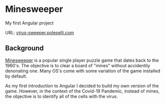 # Minesweeper

My first Angular project

URL: [virus-sweeper.poleselli.com](http://virus-sweeper.poleselli.com/)

## Background

[Minesweeper](<https://en.wikipedia.org/wiki/Minesweeper_(video_game)>) is a popular single player puzzle game that dates back to the 1960's. The objective is to clear a board of "mines" without accidentily denonating one. Many OS's come with some variation of the game installed by default.

As my first introduction to Angular I decided to build my own version of the game. However, in the context of the Covid-19 Pandemic, instead of mines, the objective is to identify all of the cells with the virus.
